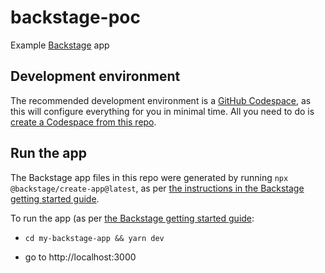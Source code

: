 # backstage-poc
Example [Backstage](https://backstage.io) app

## Development environment

The recommended development environment is a [GitHub Codespace](https://github.com/features/codespaces),
as this will configure everything for you in minimal time.  All you need to do is 
[create a Codespace from this repo](https://docs.github.com/en/codespaces/developing-in-codespaces/creating-a-codespace-for-a-repository#creating-a-codespace-for-a-repository).

## Run the app

The Backstage app files in this repo were generated by running `npx @backstage/create-app@latest`, as per
[the instructions in the Backstage getting started guide](https://backstage.io/docs/getting-started/#create-your-backstage-app).

To run the app (as per [the Backstage getting started guide](https://backstage.io/docs/getting-started/#run-the-backstage-app):

- `cd my-backstage-app && yarn dev`

- go to http://localhost:3000
